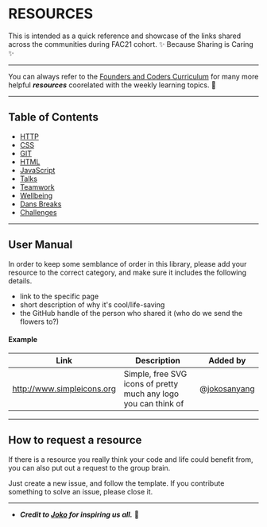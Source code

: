 # RESOURCES
This is intended as a quick reference and showcase of the links shared across the communities during FAC21 cohort. ✨ Because Sharing is Caring ✨

--- 

You can always refer to the [Founders and Coders Curriculum](https://learn.foundersandcoders.com/) for many more helpful **_resources_** coorelated with the weekly learning topics. 🤍 

---

## Table of Contents


- [HTTP](HTTP.md)
- [CSS](CSS.md)
- [GIT](git.md)
- [HTML](HTML.md)
- [JavaScript](JS.md)
- [Talks](talks.md)
- [Teamwork](teamwork.md)
- [Wellbeing](wellbeing.md)
- [Dans Breaks](dans-breaks.md)
- [Challenges](challenges.md)

---


## User Manual

In order to keep some semblance of order in this library, please add your resource to the correct category, and make sure it includes the following details.

- link to the specific page
- short description of why it's cool/life-saving
- the GitHub handle of the person who shared it (who do we send the flowers to?)

#### Example

| Link                       | Description                                                     | Added by     |
| -------------------------- | --------------------------------------------------------------- | ------------ |
| http://www.simpleicons.org | Simple, free SVG icons of pretty much any logo you can think of | @[jokosanyang](https://github.com/jokosanyang) |

--- 

## How to request a resource

If there is a resource you really think your code and life could benefit from, you can also put out a request to the group brain.

Just create a new issue, and follow the template.
If you contribute something to solve an issue, please close it.

--- 

- **_Credit to [Joko](https://github.com/jokosanyang) for inspiring us all._** 🧚
